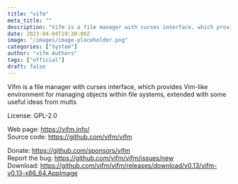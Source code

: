 ```yaml
---
title: "vifm"
meta_title: ""
description: "Vifm is a file manager with curses interface, which provides Vim-like environment for managing objects within file systems, extended with some useful ideas from mutt"
date: 2023-04-04T19:30:00Z
image: "/images/image-placeholder.png"
categories: ["System"]
author: "vifm Authors"
tags: ["official"]
draft: false
---
```


Vifm is a file manager with curses interface, which provides Vim-like environment for managing objects within file systems, extended with some useful ideas from mutts

License: GPL-2.0

Web page: https://vifm.info/  
Source code: https://github.com/vifm/vifm

Donate: https://github.com/sponsors/vifm  
Report the bug: https://github.com/vifm/vifm/issues/new  
Download: https://github.com/vifm/vifm/releases/download/v0.13/vifm-v0.13-x86_64.AppImage
